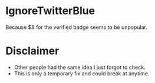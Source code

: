 # IgnoreTwitterBlue
Because $8 for the verified badge seems to be unpopular.

# Disclaimer
- Other people had the same idea I just forgot to check.
- This is only a temporary fix and could break at anytime.

